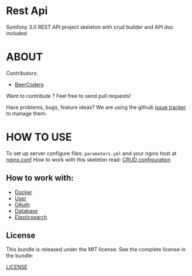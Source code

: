 Rest Api
======

Symfony 3.0 REST API project skeleton with crud builder and API doc included

ABOUT
==================================================
Contributors:

* [BeerCoders](http://beercoders.pl)

Want to contribute ? Feel free to send pull requests!

Have problems, bugs, feature ideas?
We are using the github [issue tracker](https://github.com/BeerCoders/rest-api/issues) to manage them.

HOW TO USE
==================================================

To set up server configure files: `parameters.yml` and your nginx host at [nginx.conf](docker/nginx/nginx.conf)
How to work with this skeleton read: [CRUD configuration](https://github.com/Vardius/crud-bundle/blob/master/Resources/doc/configuration.md)

How to work with:
-----------------
* [Docker](app/Resources/doc/docker.md)
* [User](app/Resources/doc/user.md)
* [OAuth](app/Resources/doc/oauth.md)
* [Database](app/Resources/doc/database.md)
* [Elasticsearch](app/Resources/doc/elasticsearch.md)

License
-------
This bundle is released under the MIT license. See the complete license in the bundle:

[LICENSE](LICENSE)
